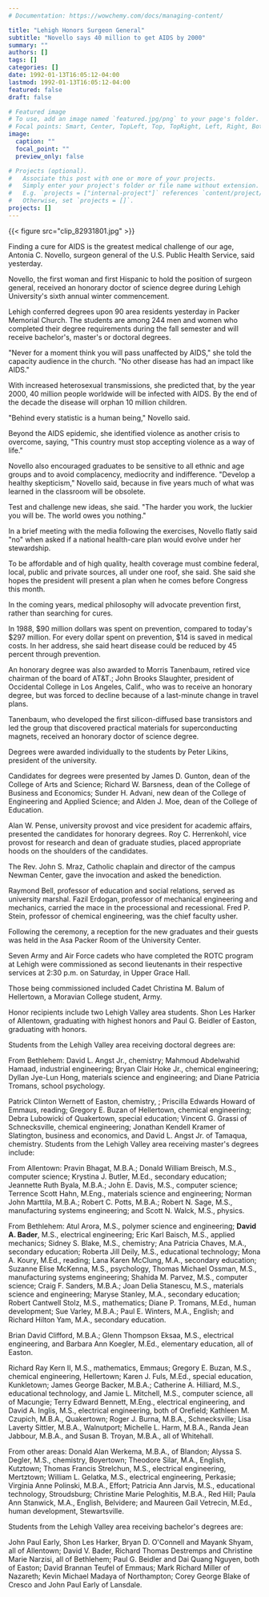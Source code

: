 ```yaml
---
# Documentation: https://wowchemy.com/docs/managing-content/

title: "Lehigh Honors Surgeon General"
subtitle: "Novello says 40 million to get AIDS by 2000"
summary: ""
authors: []
tags: []
categories: []
date: 1992-01-13T16:05:12-04:00
lastmod: 1992-01-13T16:05:12-04:00
featured: false
draft: false

# Featured image
# To use, add an image named `featured.jpg/png` to your page's folder.
# Focal points: Smart, Center, TopLeft, Top, TopRight, Left, Right, BottomLeft, Bottom, BottomRight.
image:
  caption: ""
  focal_point: ""
  preview_only: false

# Projects (optional).
#   Associate this post with one or more of your projects.
#   Simply enter your project's folder or file name without extension.
#   E.g. `projects = ["internal-project"]` references `content/project/deep-learning/index.md`.
#   Otherwise, set `projects = []`.
projects: []
---
```


{{< figure src="clip_82931801.jpg" >}}


Finding a cure for AIDS is the greatest medical challenge of our age, Antonia C. Novello, surgeon general of the U.S. Public Health Service, said yesterday.

Novello, the first woman and first Hispanic to hold the position of surgeon general, received an honorary doctor of science degree during Lehigh University's sixth annual winter commencement.

Lehigh conferred degrees upon 90 area residents yesterday in Packer Memorial Church. The students are among 244 men and women who completed their degree requirements during the fall semester and will receive bachelor's, master's or doctoral degrees.

"Never for a moment think you will pass unaffected by AIDS," she told the capacity audience in the church. "No other disease has had an impact like AIDS."

With increased heterosexual transmissions, she predicted that, by the year 2000, 40 million people worldwide will be infected with AIDS. By the end of the decade the disease will orphan 10 million children.

"Behind every statistic is a human being," Novello said.

Beyond the AIDS epidemic, she identified violence as another crisis to overcome, saying, "This country must stop accepting violence as a way of life."

Novello also encouraged graduates to be sensitive to all ethnic and age groups and to avoid complacency, mediocrity and indifference. "Develop a healthy skepticism," Novello said, because in five years much of what was learned in the classroom will be obsolete.

Test and challenge new ideas, she said. "The harder you work, the luckier you will be. The world owes you nothing."

In a brief meeting with the media following the exercises, Novello flatly said "no" when asked if a national health-care plan would evolve under her stewardship.

To be affordable and of high quality, health coverage must combine federal, local, public and private sources, all under one roof, she said. She said she hopes the president will present a plan when he comes before Congress this month.

In the coming years, medical philosophy will advocate prevention first, rather than searching for cures.

In 1988, $90 million dollars was spent on prevention, compared to today's $297 million. For every dollar spent on prevention, $14 is saved in medical costs. In her address, she said heart disease could be reduced by 45 percent through prevention.

An honorary degree was also awarded to Morris Tanenbaum, retired vice chairman of the board of AT&T.; John Brooks Slaughter, president of Occidental College in Los Angeles, Calif., who was to receive an honorary degree, but was forced to decline because of a last-minute change in travel plans.

Tanenbaum, who developed the first silicon-diffused base transistors and led the group that discovered practical materials for superconducting magnets, received an honorary doctor of science degree.

Degrees were awarded individually to the students by Peter Likins, president of the university.

Candidates for degrees were presented by James D. Gunton, dean of the College of Arts and Science; Richard W. Barsness, dean of the College of Business and Economics; Sunder H. Advani, new dean of the College of Engineering and Applied Science; and Alden J. Moe, dean of the College of Education.

Alan W. Pense, university provost and vice president for academic affairs, presented the candidates for honorary degrees. Roy C. Herrenkohl, vice provost for research and dean of graduate studies, placed appropriate hoods on the shoulders of the candidates.

The Rev. John S. Mraz, Catholic chaplain and director of the campus Newman Center, gave the invocation and asked the benediction.

Raymond Bell, professor of education and social relations, served as university marshal. Fazil Erdogan, professor of mechanical engineering and mechanics, carried the mace in the processional and recessional. Fred P. Stein, professor of chemical engineering, was the chief faculty usher.

Following the ceremony, a reception for the new graduates and their guests was held in the Asa Packer Room of the University Center.

Seven Army and Air Force cadets who have completed the ROTC program at Lehigh were commissioned as second lieutenants in their respective services at 2:30 p.m. on Saturday, in Upper Grace Hall.

Those being commissioned included Cadet Christina M. Balum of Hellertown, a Moravian College student, Army.

Honor recipients include two Lehigh Valley area students. Shon Les Harker of Allentown, graduating with highest honors and Paul G. Beidler of Easton, graduating with honors.

Students from the Lehigh Valley area receiving doctoral degrees are:

From Bethlehem: David L. Angst Jr., chemistry; Mahmoud Abdelwahid Hamaad, industrial engineering; Bryan Clair Hoke Jr., chemical engineering; Dyllan Jye-Lun Hong, materials science and engineering; and Diane Patricia Tromans, school psychology.

Patrick Clinton Wernett of Easton, chemistry, ; Priscilla Edwards Howard of Emmaus, reading; Gregory E. Buzan of Hellertown, chemical engineering; Debra Lubowicki of Quakertown, special education; Vincent G. Grassi of Schnecksville, chemical engineering; Jonathan Kendell Kramer of Slatington, business and economics, and David L. Angst Jr. of Tamaqua, chemistry. Students from the Lehigh Valley area receiving master's degrees include:

From Allentown: Pravin Bhagat, M.B.A.; Donald William Breisch, M.S., computer science; Krystina J. Butler, M.Ed., secondary education; Jeannette Ruth Byala, M.B.A.; John E. Davis, M.S., computer science; Terrence Scott Hahn, M.Eng., materials science and engineering; Norman John Marttila, M.B.A.; Robert C. Potts, M.B.A.; Robert N. Sage, M.S., manufacturing systems engineering; and Scott N. Walck, M.S., physics.

From Bethlehem: Atul Arora, M.S., polymer science and engineering; **David A. Bader**, M.S., electrical engineering; Eric Karl Baisch, M.S., applied mechanics; Sidney S. Blake, M.S., chemistry; Ana Patricia Chaves, M.A., secondary education; Roberta Jill Deily, M.S., educational technology; Mona A. Koury, M.Ed., reading; Lana Karen McClung, M.A., secondary education; Suzanne Elise McKenna, M.S., psychology, Thomas Michael Ossman, M.S., manufacturing systems engineering; Shahida M. Parvez, M.S., computer science; Craig F. Sanders, M.B.A.; Joan Delia Stanescu, M.S., materials science and engineering; Maryse Stanley, M.A., secondary education; Robert Cantwell Stolz, M.S., mathematics; Diane P. Tromans, M.Ed., human development; Sue Varley, M.B.A.; Paul E. Winters, M.A., English; and Richard Hilton Yam, M.A., secondary education.

Brian David Clifford, M.B.A.; Glenn Thompson Eksaa, M.S., electrical engineering, and Barbara Ann Koegler, M.Ed., elementary education, all of Easton.

Richard Ray Kern II, M.S., mathematics, Emmaus; Gregory E. Buzan, M.S., chemical engineering, Hellertown; Karen J. Fuls, M.Ed., special education, Kunkletown; James George Backer, M.B.A.; Catherine A. Hilliard, M.S., educational technology, and Jamie L. Mitchell, M.S., computer science, all of Macungie; Terry Edward Bennett, M.Eng., electrical engineering, and David A. Inglis, M.S., electrical engineering, both of Orefield; Kathleen M. Czupich, M.B.A., Quakertown; Roger J. Burna, M.B.A., Schnecksville; Lisa Laverty Sittler, M.B.A., Walnutport; Michelle L. Harm, M.B.A., Randa Jean Jabbour, M.B.A., and Susan B. Troyan, M.B.A., all of Whitehall.

From other areas: Donald Alan Werkema, M.B.A., of Blandon; Alyssa S. Degler, M.S., chemistry, Boyertown; Theodore Silar, M.A., English, Kutztown; Thomas Francis Strelchun, M.S., electrical engineering, Mertztown; William L. Gelatka, M.S., electrical engineering, Perkasie; Virginia Anne Polinski, M.B.A., Effort; Patricia Ann Jarvis, M.S., educational technology, Stroudsburg; Christine Marie Peloghitis, M.B.A., Red Hill; Paula Ann Stanwick, M.A., English, Belvidere; and Maureen Gail Vetrecin, M.Ed., human development, Stewartsville.

Students from the Lehigh Valley area receiving bachelor's degrees are:

John Paul Early, Shon Les Harker, Bryan D. O'Connell and Mayank Shyam, all of Allentown; David V. Bader, Richard Thomas Destremps and Christine Marie Narzisi, all of Bethlehem; Paul G. Beidler and Dai Quang Nguyen, both of Easton; David Brannan Teufel of Emmaus; Mark Richard Miller of Nazareth; Kevin Michael Madaya of Northampton; Corey George Blake of Cresco and John Paul Early of Lansdale.